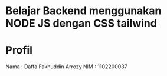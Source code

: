 # Belajar Backend menggunakan NODE JS dengan CSS tailwind
# Profil
Nama : Daffa Fakhuddin Arrozy
NIM : 1102200037

